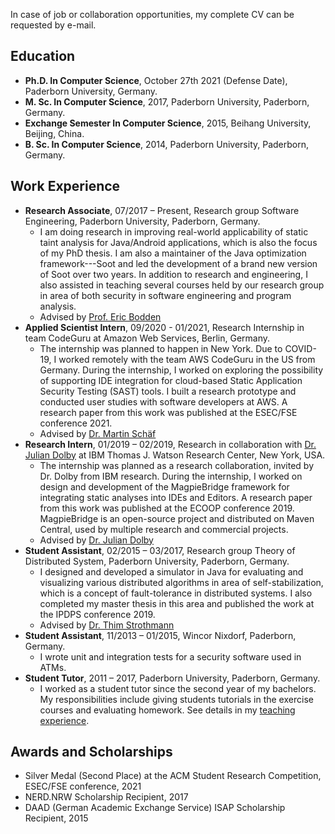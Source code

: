 In case of job or collaboration opportunities, my complete CV can be requested by e-mail.

## Education 
- **Ph.D. In Computer Science**, October 27th 2021 (Defense Date), Paderborn University, Germany.
- **M. Sc. In Computer Science**, 2017, Paderborn University, Paderborn, Germany.
- **Exchange Semester In Computer Science**, 2015, Beihang University, Beijing, China.
- **B. Sc. In Computer Science**, 2014, Paderborn University, Paderborn, Germany.

## Work Experience
- **Research Associate**, 07/2017 – Present, Research group Software Engineering, Paderborn University, Paderborn, Germany.
   - I am doing research in improving real-world applicability of static taint analysis for Java/Android applications, which is also the focus of my PhD thesis. I am also a maintainer of the Java optimization framework---Soot and led the development of a brand new version of Soot over two years. In addition to research and engineering, I also assisted in teaching several courses held by our research group in area of both security in software engineering and program analysis.
   - Advised by [Prof. Eric Bodden](https://www.bodden.de/)
- **Applied Scientist Intern**, 09/2020 - 01/2021, Research Internship in team CodeGuru at Amazon Web Services, Berlin, Germany.  
  - The internship was planned to happen in New York. Due to COVID-19, I worked remotely with the team AWS CodeGuru in the US from Germany. During the internship, I worked on exploring the possibility of supporting IDE integration for cloud-based Static Application Security Testing (SAST) tools. I built a research prototype and
conducted user studies with software developers at AWS. A research paper from this work was published at the ESEC/FSE conference 2021.
  - Advised by [Dr. Martin Schäf](https://www.martinschaef.de/) 
- **Research Intern**, 01/2019 – 02/2019, Research in collaboration with [Dr. Julian Dolby](https://researcher.watson.ibm.com/researcher/view.php?person=us-dolby) at IBM Thomas J. Watson Research Center, New York, USA. 
  - The internship was planned as a research collaboration, invited by Dr. Dolby from IBM research. During the internship, I worked on design and development of the MagpieBridge
framework for integrating static analyses into IDEs and Editors. A research paper from this work was published at the ECOOP conference 2019. MagpieBridge is an open-source project and distributed on Maven Central, used by multiple research and commercial projects.
  - Advised by [Dr. Julian Dolby](https://researcher.watson.ibm.com/researcher/view.php?person=us-dolby)
- **Student Assistant**, 02/2015 – 03/2017, Research group Theory of Distributed System, Paderborn University, Paderborn, Germany.
  - I designed and developed a simulator in Java for evaluating and visualizing various distributed algorithms in area of self-stabilization, which is a concept of fault-tolerance in distributed systems. I also completed my master thesis in this area and published the work at the IPDPS conference 2019. 
  - Advised by [Dr. Thim Strothmann](https://www.uni-paderborn.de/en/person/11319/) 
- **Student Assistant**, 11/2013 – 01/2015, Wincor Nixdorf, Paderborn, Germany.
  - I wrote unit and integration tests for a security software used in ATMs.
- **Student Tutor**, 2011  – 2017, Paderborn University, Paderborn, Germany.
  -  I worked as a student tutor since the second year of my bachelors. My responsibilities include giving students tutorials in the exercise courses and evaluating homework. See details in my [teaching experience](https://linghuiluo.github.io/teaching). 
  
## Awards and Scholarships
- Silver Medal (Second Place) at the ACM Student Research Competition, ESEC/FSE conference, 2021
- NERD.NRW Scholarship Recipient, 2017
- DAAD (German Academic Exchange Service) ISAP Scholarship Recipient, 2015
